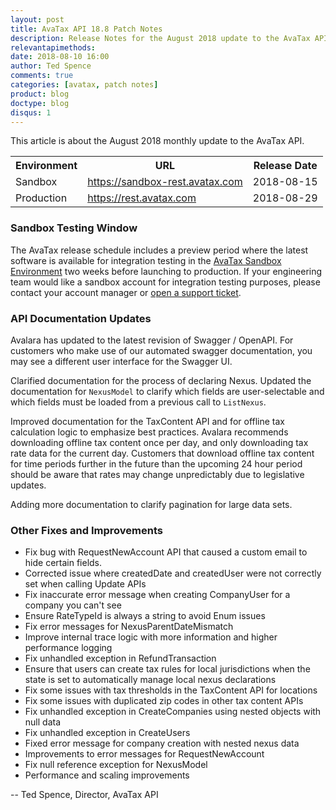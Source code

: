 ```yaml
---
layout: post
title: AvaTax API 18.8 Patch Notes
description: Release Notes for the August 2018 update to the AvaTax API
relevantapimethods:
date: 2018-08-10 16:00
author: Ted Spence
comments: true
categories: [avatax, patch notes]
product: blog
doctype: blog
disqus: 1
---
```


This article is about the August 2018 monthly update to the AvaTax API.

<div class="mobile-table">
    <table class="styled-table">
        <tr>
            <th>Environment</th>
            <th>URL</th>
            <th>Release Date</th>
        </tr>
        <tr>
            <td>Sandbox</td>
            <td><a href="https://sandbox-rest.avatax.com">https://sandbox-rest.avatax.com</a></td>
            <td>2018-08-15</td>
        </tr>
        <tr>
            <td>Production</td>
            <td><a href="https://rest.avatax.com">https://rest.avatax.com</a></td>
            <td>2018-08-29</td>
        </tr>
    </table>
</div>

<h3>Sandbox Testing Window</h3>

The AvaTax release schedule includes a preview period where the latest software is available for integration testing in the [AvaTax Sandbox Environment](https://sandbox-rest.avatax.com) two weeks before launching to production. If your engineering team would like a sandbox account for integration testing purposes, please contact your account manager or [open a support ticket](https://help.avalara.com/Directory/Contact_Avalara/Submit_a_Case).

<h3>API Documentation Updates</h3>

Avalara has updated to the latest revision of Swagger / OpenAPI.  For customers who make use of our automated swagger documentation, you may see a different user interface for the Swagger UI.

Clarified documentation for the process of declaring Nexus.  Updated the documentation for `NexusModel` to clarify which fields are user-selectable and which fields must be loaded from a previous call to `ListNexus`.

Improved documentation for the TaxContent API and for offline tax calculation logic to emphasize best practices.  Avalara recommends downloading offline tax content once per day, and only downloading tax rate data for the current day. Customers that download offline tax content for time periods further in the future than the upcoming 24 hour period should be aware that rates may change unpredictably due to legislative updates.

Adding more documentation to clarify pagination for large data sets.

<h3>Other Fixes and Improvements</h3>

<ul class="normal">
    <li>Fix bug with RequestNewAccount API that caused a custom email to hide certain fields.</li>
    <li>Corrected issue where createdDate and createdUser were not correctly set when calling Update APIs</li>
    <li>Fix inaccurate error message when creating CompanyUser for a company you can't see</li>
    <li>Ensure RateTypeId is always a string to avoid Enum issues</li>
    <li>Fix error messages for NexusParentDateMismatch</li>
    <li>Improve internal trace logic with more information and higher performance logging</li>
    <li>Fix unhandled exception in RefundTransaction</li>
    <li>Ensure that users can create tax rules for local jurisdictions when the state is set to automatically manage local nexus declarations</li>
    <li>Fix some issues with tax thresholds in the TaxContent API for locations</li>
    <li>Fix some issues with duplicated zip codes in other tax content APIs</li>
    <li>Fix unhandled exception in CreateCompanies using nested objects with null data</li>
    <li>Fix unhandled exception in CreateUsers</li>
    <li>Fixed error message for company creation with nested nexus data</li>
    <li>Improvements to error messages for RequestNewAccount</li>
    <li>Fix null reference exception for NexusModel</li>
    <li>Performance and scaling improvements</li>
</ul>

-- Ted Spence, Director, AvaTax API
